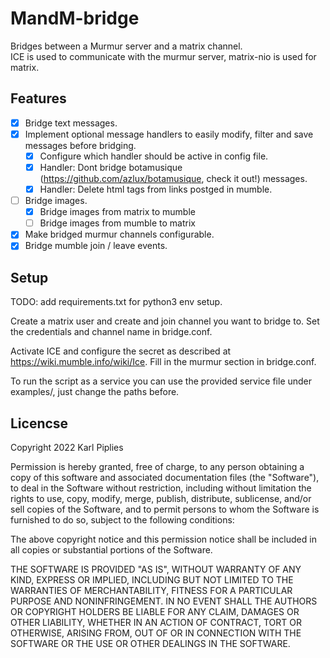 # MandM-bridge

Bridges between a Murmur server and a matrix channel.\
ICE is used to communicate with the murmur server, matrix-nio is used for matrix.

## Features

- [X] Bridge text messages.
- [X] Implement optional message handlers to easily modify, filter and save messages before bridging.
  - [X] Configure which handler should be active in config file.
  - [X] Handler: Dont bridge botamusique (https://github.com/azlux/botamusique, check it out!) messages.
  - [X] Handler: Delete html tags from links postged in mumble.
- [ ] Bridge images.
  - [X] Bridge images from matrix to mumble
  - [ ] Bridge images from mumble to matrix
- [X] Make bridged murmur channels configurable.
- [X] Bridge mumble join / leave events.

## Setup

TODO: add requirements.txt for python3 env setup.

Create a matrix user and create and join channel you want to bridge to.
Set the credentials and channel name in bridge.conf.

Activate ICE and configure the secret as described at https://wiki.mumble.info/wiki/Ice.
Fill in the murmur section in bridge.conf.

To run the script as a service you can use the provided service file under examples/, just change the paths before.

## Licencse

Copyright 2022 Karl Piplies

Permission is hereby granted, free of charge, to any person obtaining a copy of this software and associated documentation files (the "Software"), to deal in the Software without restriction, including without limitation the rights to use, copy, modify, merge, publish, distribute, sublicense, and/or sell copies of the Software, and to permit persons to whom the Software is furnished to do so, subject to the following conditions:

The above copyright notice and this permission notice shall be included in all copies or substantial portions of the Software.

THE SOFTWARE IS PROVIDED "AS IS", WITHOUT WARRANTY OF ANY KIND, EXPRESS OR IMPLIED, INCLUDING BUT NOT LIMITED TO THE WARRANTIES OF MERCHANTABILITY, FITNESS FOR A PARTICULAR PURPOSE AND NONINFRINGEMENT. IN NO EVENT SHALL THE AUTHORS OR COPYRIGHT HOLDERS BE LIABLE FOR ANY CLAIM, DAMAGES OR OTHER LIABILITY, WHETHER IN AN ACTION OF CONTRACT, TORT OR OTHERWISE, ARISING FROM, OUT OF OR IN CONNECTION WITH THE SOFTWARE OR THE USE OR OTHER DEALINGS IN THE SOFTWARE.

